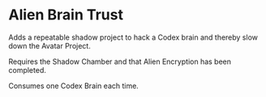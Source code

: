 ﻿# Alien Brain Trust

Adds a repeatable shadow project to hack a Codex brain and thereby slow down the Avatar Project.

Requires the Shadow Chamber and that Alien Encryption has been completed.

Consumes one Codex Brain each time.
